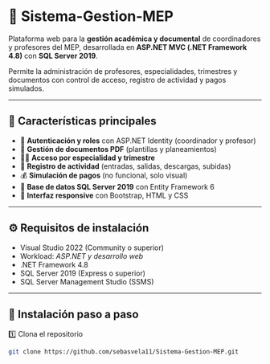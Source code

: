 # 📘 Sistema-Gestion-MEP

Plataforma web para la **gestión académica y documental** de coordinadores y profesores del MEP, desarrollada en **ASP.NET MVC (.NET Framework 4.8)** con **SQL Server 2019**.

Permite la administración de profesores, especialidades, trimestres y documentos con control de acceso, registro de actividad y pagos simulados.

---

## 🚀 Características principales

- 🔐 **Autenticación y roles** con ASP.NET Identity (coordinador y profesor)
- 📁 **Gestión de documentos PDF** (plantillas y planeamientos)
- 👨‍🏫 **Acceso por especialidad y trimestre**
- 🧾 **Registro de actividad** (entradas, salidas, descargas, subidas)
- 💰 **Simulación de pagos** (no funcional, solo visual)
- 🧩 **Base de datos SQL Server 2019** con Entity Framework 6
- 🎨 **Interfaz responsive** con Bootstrap, HTML y CSS

---

## ⚙️ Requisitos de instalación

- Visual Studio 2022 (Community o superior)
- Workload: *ASP.NET y desarrollo web*
- .NET Framework 4.8
- SQL Server 2019 (Express o superior)
- SQL Server Management Studio (SSMS)

---

## 🧱 Instalación paso a paso

1️⃣ Clona el repositorio  
```bash
git clone https://github.com/sebasvela11/Sistema-Gestion-MEP.git
